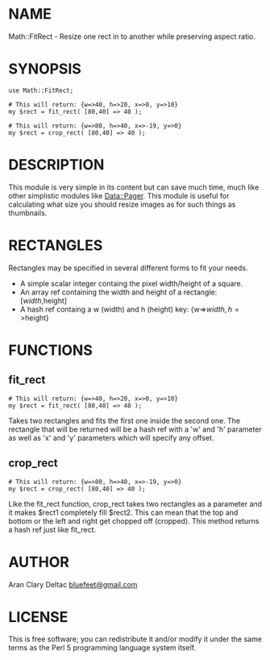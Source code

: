 # NAME

Math::FitRect - Resize one rect in to another while preserving aspect ratio.

# SYNOPSIS

    use Math::FitRect;
    
    # This will return: {w=>40, h=>20, x=>0, y=>10}
    my $rect = fit_rect( [80,40] => 40 );
    
    # This will return: {w=>80, h=>40, x=>-19, y=>0}
    my $rect = crop_rect( [80,40] => 40 );

# DESCRIPTION

This module is very simple in its content but can save much time, much like
other simplistic modules like [Data::Pager](https://metacpan.org/pod/Data::Pager).  This module is useful for
calculating what size you should resize images as for such things as
thumbnails.

# RECTANGLES

Rectangles may be specified in several different forms to fit your needs.

- A simple scalar integer containg the pixel width/height of a square.
- An array ref containing the width and height of a rectangle: \[$width,$height\]
- A hash ref containg a w (width) and h (height) key: {w=>$width,h=>$height}

# FUNCTIONS

## fit\_rect

    # This will return: {w=>40, h=>20, x=>0, y=>10}
    my $rect = fit_rect( [80,40] => 40 );

Takes two rectangles and fits the first one inside the second one.  The rectangle
that will be returned will be a hash ref with a 'w' and 'h' parameter as well
as 'x' and 'y' parameters which will specify any offset.

## crop\_rect

    # This will return: {w=>80, h=>40, x=>-19, y=>0}
    my $rect = crop_rect( [80,40] => 40 );

Like the fit\_rect function, crop\_rect takes two rectangles as a parameter and it
makes $rect1 completely fill $rect2.  This can mean that the top and bottom or
the left and right get chopped off (cropped).  This method returns a hash ref just
like fit\_rect.

# AUTHOR

Aran Clary Deltac <bluefeet@gmail.com>

# LICENSE

This is free software; you can redistribute it and/or modify it under
the same terms as the Perl 5 programming language system itself.

